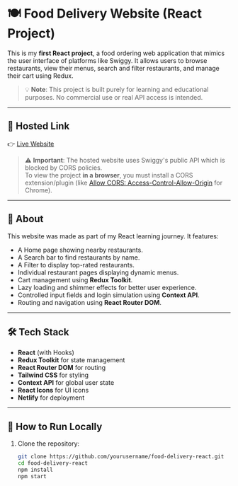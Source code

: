 # 🍽️ Food Delivery Website (React Project)

This is my **first React project**, a food ordering web application that mimics the user interface of platforms like Swiggy. It allows users to browse restaurants, view their menus, search and filter restaurants, and manage their cart using Redux.

> 💡 **Note**: This project is built purely for learning and educational purposes. No commercial use or real API access is intended.

---

## 🔗 Hosted Link

👉 [Live Website](https://vaibhavfooddelivery.netlify.app)

> ⚠️ **Important**: The hosted website uses Swiggy's public API which is blocked by CORS policies.  
To view the project **in a browser**, you must install a CORS extension/plugin (like [Allow CORS: Access-Control-Allow-Origin](https://chrome.google.com/webstore/detail/allow-cors-access-control/lfhmikememgdcahcdlaciloancbhjino) for Chrome).

---

## 📌 About

This website was made as part of my React learning journey. It features:
- A Home page showing nearby restaurants.
- A Search bar to find restaurants by name.
- A Filter to display top-rated restaurants.
- Individual restaurant pages displaying dynamic menus.
- Cart management using **Redux Toolkit**.
- Lazy loading and shimmer effects for better user experience.
- Controlled input fields and login simulation using **Context API**.
- Routing and navigation using **React Router DOM**.

---

## 🛠️ Tech Stack

- **React** (with Hooks)
- **Redux Toolkit** for state management
- **React Router DOM** for routing
- **Tailwind CSS** for styling
- **Context API** for global user state
- **React Icons** for UI icons
- **Netlify** for deployment
  
---

## 🚀 How to Run Locally

1. Clone the repository:
   ```bash
   git clone https://github.com/yourusername/food-delivery-react.git
   cd food-delivery-react
   npm install
   npm start



